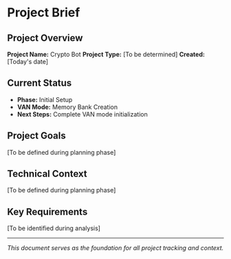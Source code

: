 # Project Brief

## Project Overview
**Project Name:** Crypto Bot
**Project Type:** [To be determined]
**Created:** [Today's date]

## Current Status
- **Phase:** Initial Setup
- **VAN Mode:** Memory Bank Creation
- **Next Steps:** Complete VAN mode initialization

## Project Goals
[To be defined during planning phase]

## Technical Context
[To be defined during planning phase]

## Key Requirements
[To be identified during analysis]

---
*This document serves as the foundation for all project tracking and context.*
